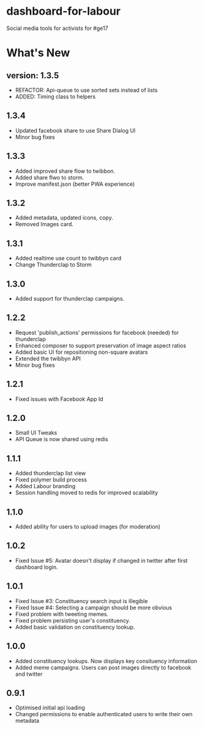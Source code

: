 # dashboard-for-labour

Social media tools for activists for #ge17

# What's New
## version: 1.3.5
- REFACTOR: Api-queue to use sorted sets instead of lists
- ADDED: Timing class to helpers

## 1.3.4
- Updated facebook share to use Share Dialog UI
- Minor bug fixes

## 1.3.3
- Added improved share flow to twibbon.
- Added share flwo to storm.
- Improve manifest.json (better PWA experience)

## 1.3.2
- Added metadata, updated icons, copy.
- Removed Images card.

## 1.3.1
- Added realtime use count to twibbyn card
- Change Thunderclap to Storm

## 1.3.0
- Added support for thunderclap campaigns.

## 1.2.2
- Request 'publish_actions' permissions for facebook (needed) for thunderclap
- Enhanced composer to support preservation of image aspect ratios
- Added basic UI for repositioning non-square avatars
- Extended the twibbyn API
- Minor bug fixes

## 1.2.1
- Fixed issues with Facebook App Id  

## 1.2.0
- Small UI Tweaks
- API Queue is now shared using redis

## 1.1.1
- Added thunderclap list view
- Fixed polymer build process
- Added Labour branding
- Session handling moved to redis for improved scalability

## 1.1.0
- Added ability for users to upload images (for moderation)
 
## 1.0.2
- Fixed Issue #5: Avatar doesn't display if changed in twitter after first dashboard login.

## 1.0.1
- Fixed Issue #3: Constituency search input is illegible
- Fixed Issue #4: Selecting a campaign should be more obvious
- Fixed problem with tweeting memes.
- Fixed problem persisting user's constituency.
- Added basic validation on constituency lookup.

## 1.0.0
- Added constituency lookups. Now displays key consituency information
- Added meme campaigns. Users can post images directly to facebook and twitter

## 0.9.1
- Optimised initial api loading
- Changed permissions to enable authenticated users to write their own metadata
